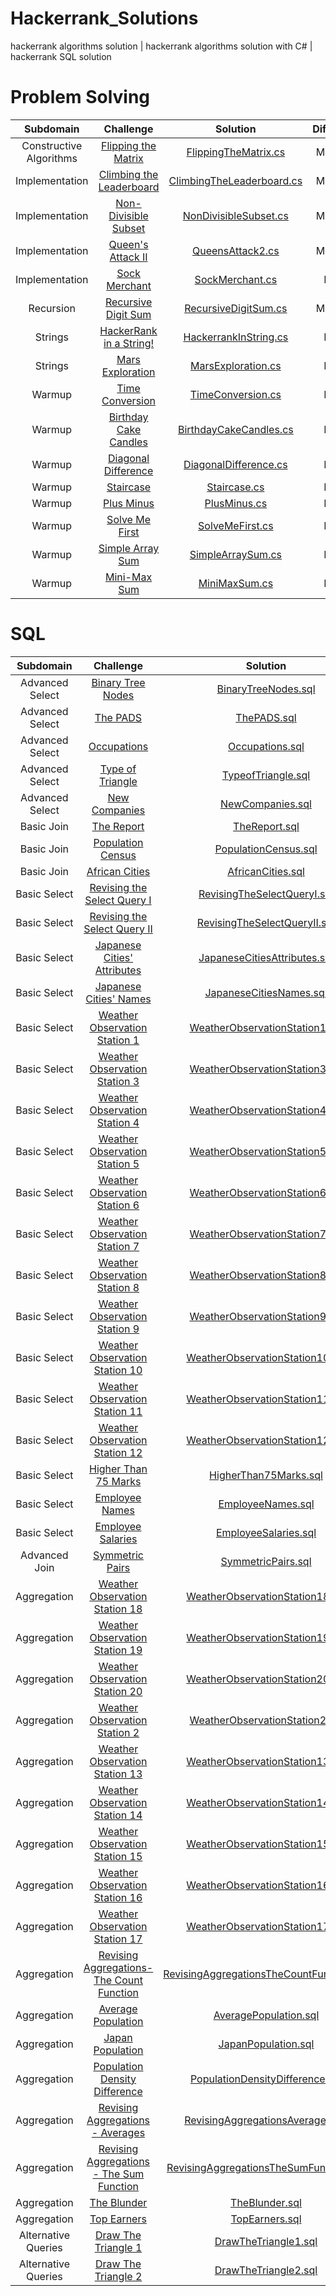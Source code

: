 # Hackerrank_Solutions

hackerrank algorithms solution | hackerrank algorithms solution with C# | hackerrank SQL solution

# Problem Solving

| Subdomain | Challenge | Solution|Difficulty
|:-------------:|:-------------:|:-----:|:---------:|
| Constructive Algorithms | [Flipping the Matrix][ProblemSolving141] | [FlippingTheMatrix.cs][ProblemSolving142] |Medium|
| Implementation | [Climbing the Leaderboard][ProblemSolving21] | [ClimbingTheLeaderboard.cs][ProblemSolving22] |Medium|
| Implementation | [Non-Divisible Subset][ProblemSolving31] | [NonDivisibleSubset.cs][ProblemSolving32] |Medium|
| Implementation | [Queen's Attack II][ProblemSolving41] | [QueensAttack2.cs][ProblemSolving42] |Medium|
| Implementation | [Sock Merchant][ProblemSolving151] | [SockMerchant.cs][ProblemSolving152] |Easy|
| Recursion | [Recursive Digit Sum][ProblemSolving51] | [RecursiveDigitSum.cs][ProblemSolving52] |Medium|
| Strings | [HackerRank in a String!][ProblemSolving121] | [HackerrankInString.cs][ProblemSolving122] |Easy|
| Strings | [Mars Exploration][ProblemSolving131] | [MarsExploration.cs][ProblemSolving132] |Easy|
| Warmup | [Time Conversion][ProblemSolving101] | [TimeConversion.cs][ProblemSolving102] |Easy|
| Warmup | [Birthday Cake Candles][ProblemSolving111] | [BirthdayCakeCandles.cs][ProblemSolving112] |Easy|
| Warmup | [Diagonal Difference][ProblemSolving61] | [DiagonalDifference.cs][ProblemSolving62] |Easy|
| Warmup | [Staircase][ProblemSolving71] | [Staircase.cs][ProblemSolving72] |Easy|
| Warmup | [Plus Minus][ProblemSolving81] | [PlusMinus.cs][ProblemSolving82] |Easy|
| Warmup | [Solve Me First][ProblemSolving01] | [SolveMeFirst.cs][ProblemSolving02] |Easy|
| Warmup | [Simple Array Sum][ProblemSolving11] | [SimpleArraySum.cs][ProblemSolving12] |Easy|
| Warmup | [Mini-Max Sum][ProblemSolving91] | [MiniMaxSum.cs][ProblemSolving92] |Easy|

[ProblemSolving01]: https://www.hackerrank.com/challenges/solve-me-first/problem 
[ProblemSolving02]: /ProblemSolving/Warmup/SolveMeFirst.cs

[ProblemSolving11]: https://www.hackerrank.com/challenges/simple-array-sum/problem
[ProblemSolving12]: /ProblemSolving/Warmup/SimpleArraySum.cs

[ProblemSolving21]: https://www.hackerrank.com/challenges/climbing-the-leaderboard/problem
[ProblemSolving22]: /ProblemSolving/Implementation/ClimbingTheLeaderboard.cs

[ProblemSolving31]: https://www.hackerrank.com/challenges/non-divisible-subset/problem
[ProblemSolving32]: /ProblemSolving/Implementation/NonDivisibleSubset.cs

[ProblemSolving41]: https://www.hackerrank.com/challenges/queens-attack-2/problem
[ProblemSolving42]: /ProblemSolving/Implementation/QueensAttack2.cs

[ProblemSolving51]: https://www.hackerrank.com/challenges/recursive-digit-sum/problem
[ProblemSolving52]: /ProblemSolving/Recursion/RecursiveDigitSum.cs

[ProblemSolving61]: https://www.hackerrank.com/challenges/diagonal-difference/problem
[ProblemSolving62]: /ProblemSolving/Warmup/DiagonalDifference.cs

[ProblemSolving71]: https://www.hackerrank.com/challenges/staircase/problem
[ProblemSolving72]: /ProblemSolving/Warmup/Staircase.cs

[ProblemSolving81]: https://www.hackerrank.com/challenges/plus-minus/problem
[ProblemSolving82]: /ProblemSolving/Warmup/PlusMinus.cs

[ProblemSolving91]: https://www.hackerrank.com/challenges/mini-max-sum/problem
[ProblemSolving92]: /ProblemSolving/Warmup/MiniMaxSum.cs

[ProblemSolving101]: https://www.hackerrank.com/challenges/time-conversion/problem
[ProblemSolving102]: /ProblemSolving/Warmup/TimeConversion.cs

[ProblemSolving111]: https://www.hackerrank.com/challenges/birthday-cake-candles/problem
[ProblemSolving112]: /ProblemSolving/Warmup/BirthdayCakeCandles.cs

[ProblemSolving121]: https://www.hackerrank.com/challenges/hackerrank-in-a-string/problem
[ProblemSolving122]: /ProblemSolving/Strings/HackerrankInString.cs

[ProblemSolving131]: https://www.hackerrank.com/challenges/mars-exploration/problem
[ProblemSolving132]: /ProblemSolving/Strings/MarsExploration.cs

[ProblemSolving141]: https://www.hackerrank.com/challenges/flipping-the-matrix/problem
[ProblemSolving142]: /ProblemSolving/ConstructiveAlgorithms/FlippingTheMatrix.cs

[ProblemSolving151]: https://www.hackerrank.com/challenges/sock-merchant/problem
[ProblemSolving152]: /ProblemSolving/Implementation/SockMerchant.cs
# SQL

| Subdomain | Challenge | Solution|Difficulty
|:-------------:|:-------------:|:-----:|:---------:|
| Advanced Select | [Binary Tree Nodes][SQL241] | [BinaryTreeNodes.sql][SQL242] |Medium|
| Advanced Select | [The PADS][SQL01] | [ThePADS.sql][SQL02] |Medium|
| Advanced Select | [Occupations][SQL11] | [Occupations.sql][SQL12] |Medium|
| Advanced Select | [Type of Triangle][SQL21] | [TypeofTriangle.sql][SQL22] |Medium|
| Advanced Select | [New Companies][SQL251] | [NewCompanies.sql][SQL252] |Medium|
| Basic Join | [The Report][SQL261] | [TheReport.sql][SQL262] |Medium|
| Basic Join | [Population Census][SQL441] | [PopulationCensus.sql][SQL442] |Easy|
| Basic Join | [African Cities][SQL451] | [AfricanCities.sql][SQL452] |Easy|
| Basic Select | [Revising the Select Query I][SQL41] | [RevisingTheSelectQueryI.sql][SQL42] |Easy|
| Basic Select | [Revising the Select Query II][SQL51] | [RevisingTheSelectQueryII.sql][SQL52] |Easy|
| Basic Select | [Japanese Cities' Attributes][SQL61] | [JapaneseCitiesAttributes.sql][SQL62] |Easy|
| Basic Select | [Japanese Cities' Names][SQL71] | [JapaneseCitiesNames.sql][SQL72] |Easy|
| Basic Select | [Weather Observation Station 1][SQL81] | [WeatherObservationStation1.sql][SQL82] |Easy|
| Basic Select | [Weather Observation Station 3][SQL91] | [WeatherObservationStation3.sql][SQL92] |Easy|
| Basic Select | [Weather Observation Station 4][SQL101] | [WeatherObservationStation4.sql][SQL102] |Easy|
| Basic Select | [Weather Observation Station 5][SQL111] | [WeatherObservationStation5.sql][SQL112] |Easy|
| Basic Select | [Weather Observation Station 6][SQL121] | [WeatherObservationStation6.sql][SQL122] |Easy|
| Basic Select | [Weather Observation Station 7][SQL131] | [WeatherObservationStation7.sql][SQL132] |Easy|
| Basic Select | [Weather Observation Station 8][SQL141] | [WeatherObservationStation8.sql][SQL142] |Easy|
| Basic Select | [Weather Observation Station 9][SQL151] | [WeatherObservationStation9.sql][SQL152] |Easy|
| Basic Select | [Weather Observation Station 10][SQL161] | [WeatherObservationStation10.sql][SQL162] |Easy|
| Basic Select | [Weather Observation Station 11][SQL171] | [WeatherObservationStation11.sql][SQL172] |Easy|
| Basic Select | [Weather Observation Station 12][SQL181] | [WeatherObservationStation12.sql][SQL182] |Easy|
| Basic Select | [Higher Than 75 Marks][SQL191] | [HigherThan75Marks.sql][SQL192] |Easy|
| Basic Select | [Employee Names][SQL201] | [EmployeeNames.sql][SQL202] |Easy|
| Basic Select | [Employee Salaries][SQL211] | [EmployeeSalaries.sql][SQL212] |Easy|
| Advanced Join | [Symmetric Pairs][SQL31] | [SymmetricPairs.sql][SQL32] |Easy|
| Aggregation | [Weather Observation Station 18][SQL391] | [WeatherObservationStation18.sql][SQL392] |Medium|
| Aggregation | [Weather Observation Station 19][SQL401] | [WeatherObservationStation19.sql][SQL402] |Medium|
| Aggregation | [Weather Observation Station 20][SQL431] | [WeatherObservationStation20.sql][SQL432] |Medium|
| Aggregation | [Weather Observation Station 2][SQL221] | [WeatherObservationStation2.sql][SQL222] |Easy|
| Aggregation | [Weather Observation Station 13][SQL341] | [WeatherObservationStation13.sql][SQL342] |Easy|
| Aggregation | [Weather Observation Station 14][SQL351] | [WeatherObservationStation14.sql][SQL352] |Easy|
| Aggregation | [Weather Observation Station 15][SQL361] | [WeatherObservationStation15.sql][SQL362] |Easy|
| Aggregation | [Weather Observation Station 16][SQL371] | [WeatherObservationStation16.sql][SQL372] |Easy|
| Aggregation | [Weather Observation Station 17][SQL381] | [WeatherObservationStation17.sql][SQL382] |Easy|
| Aggregation | [Revising Aggregations-The Count Function][SQL231] | [RevisingAggregationsTheCountFunction.sql][SQL232] |Easy|
| Aggregation | [Average Population][SQL271] | [AveragePopulation.sql][SQL272] |Easy|
| Aggregation | [Japan Population][SQL281] | [JapanPopulation.sql][SQL282] |Easy|
| Aggregation | [Population Density Difference][SQL291] | [PopulationDensityDifference.sql][SQL292] |Easy|
| Aggregation | [Revising Aggregations - Averages][SQL301] | [RevisingAggregationsAverages.sql][SQL302] |Easy|
| Aggregation | [Revising Aggregations - The Sum Function][SQL311] | [RevisingAggregationsTheSumFunction.sql][SQL312] |Easy|
| Aggregation | [The Blunder][SQL321] | [TheBlunder.sql][SQL322] |Easy|
| Aggregation | [Top Earners][SQL331] | [TopEarners.sql][SQL332] |Easy|
| Alternative Queries | [Draw The Triangle 1][SQL411] | [DrawTheTriangle1.sql][SQL412] |Easy|
| Alternative Queries | [Draw The Triangle 2][SQL421] | [DrawTheTriangle2.sql][SQL422] |Easy|

[SQL01]: https://www.hackerrank.com/challenges/the-pads/problem
[SQL02]: /SQL/AdvancedSelect/ThePADS.sql

[SQL11]: https://www.hackerrank.com/challenges/occupations/problem
[SQL12]: /SQL/AdvancedSelect/Occupations.sql

[SQL21]: https://www.hackerrank.com/challenges/what-type-of-triangle/problem
[SQL22]: /SQL/AdvancedSelect/TypeofTriangle.sql

[SQL31]: https://www.hackerrank.com/challenges/symmetric-pairs/problem
[SQL32]: /SQL/AdvancedJoin/SymmetricPairs.sql

[SQL41]: https://www.hackerrank.com/challenges/revising-the-select-query/problem
[SQL42]: /SQL/BasicSelect/RevisingTheSelectQuery1.sql

[SQL51]: https://www.hackerrank.com/challenges/revising-the-select-query-2/problem
[SQL52]: /SQL/BasicSelect/RevisingTheSelectQuery2.sql

[SQL61]: https://www.hackerrank.com/challenges/japanese-cities-attributes/problem
[SQL62]: /SQL/BasicSelect/JapaneseCitiesAttributes.sql

[SQL71]: https://www.hackerrank.com/challenges/japanese-cities-name/problem
[SQL72]: /SQL/BasicSelect/JapaneseCitiesNames.sql

[SQL81]: https://www.hackerrank.com/challenges/weather-observation-station-1/problem
[SQL82]: /SQL/BasicSelect/WeatherObservationStation1.sql

[SQL91]: https://www.hackerrank.com/challenges/weather-observation-station-3/problem
[SQL92]: /SQL/BasicSelect/WeatherObservationStation3.sql

[SQL101]: https://www.hackerrank.com/challenges/weather-observation-station-4/problem
[SQL102]: /SQL/BasicSelect/WeatherObservationStation4.sql

[SQL111]: https://www.hackerrank.com/challenges/weather-observation-station-5/problem
[SQL112]: /SQL/BasicSelect/WeatherObservationStation5.sql

[SQL121]: https://www.hackerrank.com/challenges/weather-observation-station-6/problem
[SQL122]: /SQL/BasicSelect/WeatherObservationStation6.sql

[SQL131]: https://www.hackerrank.com/challenges/weather-observation-station-7/problem
[SQL132]: /SQL/BasicSelect/WeatherObservationStation7.sql

[SQL141]: https://www.hackerrank.com/challenges/weather-observation-station-8/problem
[SQL142]: /SQL/BasicSelect/WeatherObservationStation8.sql

[SQL151]: https://www.hackerrank.com/challenges/weather-observation-station-9/problem
[SQL152]: /SQL/BasicSelect/WeatherObservationStation9.sql

[SQL161]: https://www.hackerrank.com/challenges/weather-observation-station-10/problem
[SQL162]: /SQL/BasicSelect/WeatherObservationStation10.sql

[SQL171]: https://www.hackerrank.com/challenges/weather-observation-station-11/problem
[SQL172]: /SQL/BasicSelect/WeatherObservationStation11.sql

[SQL181]: https://www.hackerrank.com/challenges/weather-observation-station-12/problem
[SQL182]: /SQL/BasicSelect/WeatherObservationStation12.sql

[SQL191]: https://www.hackerrank.com/challenges/more-than-75-marks/problem
[SQL192]: /SQL/BasicSelect/HigherThan75Marks.sql

[SQL201]: https://www.hackerrank.com/challenges/name-of-employees/problem
[SQL202]: /SQL/BasicSelect/EmployeeNames.sql

[SQL211]: https://www.hackerrank.com/challenges/salary-of-employees/problem
[SQL212]: /SQL/BasicSelect/EmployeeSalaries.sql

[SQL221]: https://www.hackerrank.com/challenges/weather-observation-station-2/problem
[SQL222]: /SQL/Aggregation/WeatherObservationStation2.sql

[SQL231]: https://www.hackerrank.com/challenges/revising-aggregations-the-count-function/problem
[SQL232]: /SQL/Aggregation/RevisingAggregationsTheCountFunction.sql

[SQL241]: https://www.hackerrank.com/challenges/binary-search-tree-1/problem
[SQL242]: /SQL/AdvancedSelect/BinaryTreeNodes.sql

[SQL251]: https://www.hackerrank.com/challenges/the-company/problem
[SQL252]: /SQL/AdvancedSelect/NewCompanies.sql

[SQL261]: https://www.hackerrank.com/challenges/the-report/problem
[SQL262]: /SQL/BasicJoin/TheReport.sql

[SQL271]: https://www.hackerrank.com/challenges/average-population/problem
[SQL272]: /SQL/Aggregation/AveragePopulation.sql

[SQL281]: https://www.hackerrank.com/challenges/japan-population/problem
[SQL282]: /SQL/Aggregation/JapanPopulation.sql

[SQL291]: https://www.hackerrank.com/challenges/population-density-difference/problem
[SQL292]: /SQL/Aggregation/PopulationDensityDifference.sql

[SQL301]: https://www.hackerrank.com/challenges/revising-aggregations-the-average-function/problem
[SQL302]: /SQL/Aggregation/RevisingAggregationsAverages.sql

[SQL311]: https://www.hackerrank.com/challenges/revising-aggregations-sum/problem
[SQL312]: /SQL/Aggregation/RevisingAggregationsTheSumFunction.sql

[SQL321]: https://www.hackerrank.com/challenges/the-blunder/problem
[SQL322]: /SQL/Aggregation/TheBlunder.sql

[SQL331]: https://www.hackerrank.com/challenges/earnings-of-employees/problem
[SQL332]: /SQL/Aggregation/TopEarners.sql

[SQL341]: https://www.hackerrank.com/challenges/weather-observation-station-13/problem
[SQL342]: /SQL/Aggregation/WeatherObservationStation13.sql

[SQL351]: https://www.hackerrank.com/challenges/weather-observation-station-14/problem
[SQL352]: /SQL/Aggregation/WeatherObservationStation14.sql

[SQL361]: https://www.hackerrank.com/challenges/weather-observation-station-15/problem
[SQL362]: /SQL/Aggregation/WeatherObservationStation15.sql

[SQL371]: https://www.hackerrank.com/challenges/weather-observation-station-16/problem
[SQL372]: /SQL/Aggregation/WeatherObservationStation16.sql

[SQL381]: https://www.hackerrank.com/challenges/weather-observation-station-17/problem
[SQL382]: /SQL/Aggregation/WeatherObservationStation17.sql

[SQL391]: https://www.hackerrank.com/challenges/weather-observation-station-18/problem
[SQL392]: /SQL/Aggregation/WeatherObservationStation18.sql

[SQL401]: https://www.hackerrank.com/challenges/weather-observation-station-19/problem
[SQL402]: /SQL/Aggregation/WeatherObservationStation19.sql

[SQL411]: https://www.hackerrank.com/challenges/draw-the-triangle-1/problem
[SQL412]: /SQL/AlternativeQueries/DrawTheTriangle1.sql

[SQL421]: https://www.hackerrank.com/challenges/draw-the-triangle-2/problem
[SQL422]: /SQL/AlternativeQueries/DrawTheTriangle2.sql

[SQL431]: https://www.hackerrank.com/challenges/weather-observation-station-20/problem
[SQL432]: /SQL/Aggregation/WeatherObservationStation20.sql

[SQL441]: https://www.hackerrank.com/challenges/asian-population/problem
[SQL442]: /SQL/BasicJoin/PopulationCensus.sql

[SQL451]: https://www.hackerrank.com/challenges/african-cities/problem
[SQL452]: /SQL/BasicJoin/AfricanCities.sql
